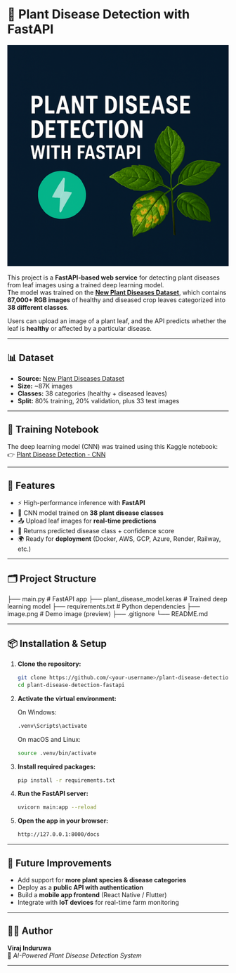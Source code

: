 # 🌿 Plant Disease Detection with FastAPI  

![Plant Disease Detection Demo](image.png)

This project is a **FastAPI-based web service** for detecting plant diseases from leaf images using a trained deep learning model.  
The model was trained on the **[New Plant Diseases Dataset](https://www.kaggle.com/datasets/vipoooool/new-plant-diseases-dataset)**, which contains **87,000+ RGB images** of healthy and diseased crop leaves categorized into **38 different classes**.  

Users can upload an image of a plant leaf, and the API predicts whether the leaf is **healthy** or affected by a particular disease.  

---

## 📊 Dataset  
- **Source:** [New Plant Diseases Dataset](https://www.kaggle.com/datasets/vipoooool/new-plant-diseases-dataset)  
- **Size:** ~87K images  
- **Classes:** 38 categories (healthy + diseased leaves)  
- **Split:** 80% training, 20% validation, plus 33 test images  

---

## 📓 Training Notebook  
The deep learning model (CNN) was trained using this Kaggle notebook:  
👉 [Plant Disease Detection - CNN](https://www.kaggle.com/code/virajinduruwa/plant-disease-detection-cnn)  

---

## 🚀 Features  
- ⚡ High-performance inference with **FastAPI**  
- 🤖 CNN model trained on **38 plant disease classes**  
- 📤 Upload leaf images for **real-time predictions**  
- 🧾 Returns predicted disease class + confidence score  
- 🌍 Ready for **deployment** (Docker, AWS, GCP, Azure, Render, Railway, etc.)  

---

## 🗂️ Project Structure  

├── main.py # FastAPI app
├── plant_disease_model.keras # Trained deep learning model
├── requirements.txt # Python dependencies
├── image.png # Demo image (preview)
├── .gitignore
└── README.md

---

## 📦 Installation & Setup  

1. **Clone the repository:** 
   ```bash
   git clone https://github.com/<your-username>/plant-disease-detection-fastapi.git
   cd plant-disease-detection-fastapi
   ```
   
2. **Activate the virtual environment:**

    On Windows:
     ```bash
     .venv\Scripts\activate
     ```
   On macOS and Linux:
     ```bash
     source .venv/bin/activate
     ```

3. **Install required packages:**
   ```bash
   pip install -r requirements.txt
    ```
   
4. **Run the FastAPI server:**
   ```sh
   uvicorn main:app --reload
   ```

5. **Open the app in your browser:**
   ```sh
   http://127.0.0.1:8000/docs
   ```                                                                                                  

---

## 🔮 Future Improvements  

- Add support for **more plant species & disease categories**  
- Deploy as a **public API with authentication**  
- Build a **mobile app frontend** (React Native / Flutter)  
- Integrate with **IoT devices** for real-time farm monitoring  

---

## 👨‍💻 Author  

**Viraj Induruwa**  
📌 *AI-Powered Plant Disease Detection System*  

---

